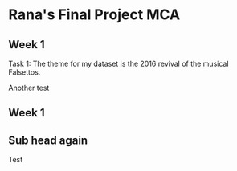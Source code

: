 # Rana's Final Project MCA
## Week 1

Task 1: The theme for my dataset is the 2016 revival of the musical Falsettos. 

Another test

## Week 1

## Sub head again 

Test
